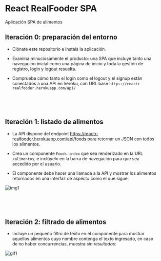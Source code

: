 # React RealFooder SPA

Aplicación SPA de alimentos

## Iteración 0: preparación del entorno

- Clónate este repositorio e instala la aplicación.

- Examina minuciosamente el producto: una SPA que incluye tanto una navegación inicial como una página de inicio y toda la gestión de registro, login y logout resuelta.

- Comprueba cómo tanto el login como el logout y el signup están conectados a una API en heroku, con URL base `https://reactr-realfooder.herokuapp.com/api/`
<p>&nbsp;</p>
<p>&nbsp;</p>

## Iteración 1: listado de alimentos
- La API dispone del endpoint https://reactr-realfooder.herokuapp.com/api/foods para retornar un JSON con todos los alimentos.

- Crea un componente `Foods-index` que sea renderizado en la URL `/alimentos`, e inclúyelo en la barra de navegación para que sea accedido por el usuario.

- El componente debe hacer una llamada a la API y mostrar los alimentos retornados en una interfaz de aspecto como el que sigue: 

![img1](https://res.cloudinary.com/ironhack-german/image/upload/v1590923235/s1.png)
<p>&nbsp;</p>
<p>&nbsp;</p>

## Iteración 2: filtrado de alimentos

- Incluye un pequeño filtro de texto en el componente para mostrar aquellos alimentos cuyo nombre contenga el texto ingresado, en caso de no haber concurrencias, muestra *sin resultados*:

![gif1](https://res.cloudinary.com/ironhack-german/video/upload/v1590922874/vid2.gif)

